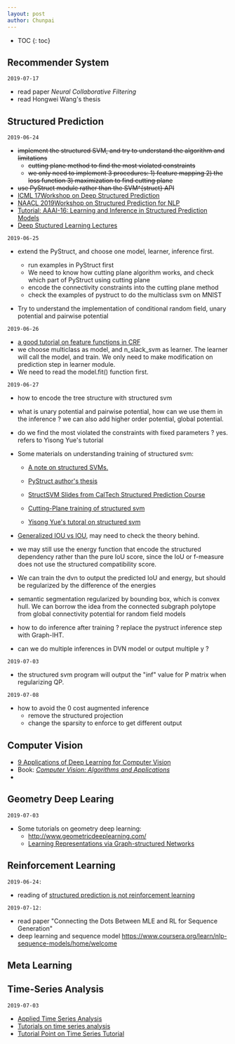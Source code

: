```yaml
---
layout: post
author: Chunpai
---
```


* TOC
{: toc}




## Recommender System

`2019-07-17`

- read paper *Neural Collaborative Filtering*
- read Hongwei Wang's thesis

## Structured Prediction

`2019-06-24`

- ~~implement the structured SVM, and try to understand the algorithm and limitations~~
  - ~~cutting plane method to find the most violated constraints~~
  - ~~we only need to implement 3 procedures: 1) feature mapping 2) the loss function 3) maximization to find cutting plane~~ 
- ~~use PyStruct module rather than the SVM^{struct} API~~ 
- [ICML 17](http://icml.cc/2017//)[Workshop on Deep Structured Prediction](http://deepstruct.github.io/)
- [NAACL 2019](https://naacl2019.org/)[Workshop on Structured Prediction for NLP](http://structuredprediction.github.io/)
- [Tutorial: AAAI-16: Learning and Inference in Structured Prediction Models](http://cogcomp.org/page/tutorial.201602/)
- [Deep Stuctured Learning Lectures](https://andre-martins.github.io/pages/deep-structured-learning-ist-fall-2018.html)

`2019-06-25`

- extend the PyStruct, and choose one model, learner, inference first. 

  - run examples in PyStruct first
  - We need to know how cutting plane algorithm works, and check which part of PyStruct using cutting plane
  - encode the connectivity constraints into the cutting plane method
  - check the examples of pystruct to do the multiclass svm on MNIST

- Try to understand the implementation of conditional random field, unary potential and pairwise potential

`2019-06-26`

- [a good tutorial on feature functions in CRF](https://blog.echen.me/2012/01/03/introduction-to-conditional-random-fields/)   
- we choose multiclass as model, and n_slack_svm as learner. The learner will call the model, and train. We only need to make modification on prediction step in learner module. 
- We need to read the model.fit() function first. 

`2019-06-27`

- how to encode the tree structure with structured svm

- what is unary potential and pairwise potential, how can we use them in the inference ? we can also add higher order potential, global potential.

- do we find the most violated the constraints with fixed parameters ? yes. refers to Yisong Yue's tutorial

- Some materials on understanding training of structured svm:

  -  [A note on structured SVMs.](https://www.dropbox.com/s/tdhawb9n4ouw0q9/2009_Notes_StructuredSVMs.pdf?dl=0) 

  - [PyStruct author's thesis](https://www.dropbox.com/s/icdpico8330yj72/thesis_amueller_conditional_random_fields.pdf?dl=0)

  - [StructSVM Slides from CalTech Structured Prediction Course](https://taehwanptl.github.io/)

  - [Cutting-Plane training of structured svm](https://www.dropbox.com/s/0vgd14mmmaj77r2/Cutting-Plane_Training_of_Structural_SVM_joachims_etal_09a.pdf?dl=0)

  - [Yisong Yue's tutoral on structured svm](https://www.dropbox.com/s/cxkelruwgewxck4/svm_struct_intro_yue_yisong.ppt?dl=0)

- [Generalized IOU vs IOU](<https://giou.stanford.edu/GIoU.pdf>), may need to check the theory behind. 

- we may still use the energy function that encode the structured dependency rather than the pure IoU score, since the IoU or f-measure does not use the structured compatibility score.

- We can train the dvn to output the predicted IoU and energy, but should be regularized by the difference of the energies

- semantic segmentation regularized by bounding box, which is convex hull. We can borrow the idea from the connected subgraph polytope from global connectivity potential for random field models

- how to do inference after training ? replace the pystruct inference step with Graph-IHT.

- can we do multiple inferences in DVN model or output multiple y ?

  

`2019-07-03`

- the structured svm program will output the "inf" value for P matrix when regularizing QP.

  

`2019-07-08`

- how to avoid the 0 cost augmented inference
  - remove the structured projection
  - change the sparsity to enforce to get different output 

## Computer Vision  

- [9 Applications of Deep Learning for Computer Vision](https://machinelearningmastery.com/applications-of-deep-learning-for-computer-vision/)
- Book: *[Computer Vision: Algorithms and Applications](http://szeliski.org/Book/)*
- 

## Geometry Deep Learing

 `2019-07-03`

- Some tutorials on geometry deep learning:
  - http://www.geometricdeeplearning.com/
  - [Learning Representations via Graph-structured Networks](https://xiaolonw.github.io/graphnn/)

  

## Reinforcement Learning

`2019-06-24:`

- reading of [structured prediction is not reinforcement learning](https://nlpers.blogspot.com/2017/04/structured-prediction-is-not-rl.html) 

`2019-07-12:`

- read paper "Connecting the Dots Between MLE and RL for Sequence Generation"
- deep learning and sequence model https://www.coursera.org/learn/nlp-sequence-models/home/welcome

## Meta Learning



## Time-Series Analysis	

 `2019-07-03`

- [Applied Time Series Analysis](https://newonlinecourses.science.psu.edu/stat510/lesson/1/1.1) 
- [Tutorials on time series analysis](http://dept.stat.lsa.umich.edu/~ionides/tutorials/index.html)
- [Tutorial Point on Time Series Tutorial](https://www.tutorialspoint.com/time_series/)